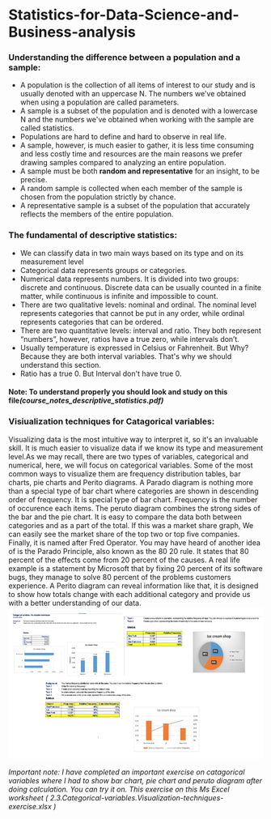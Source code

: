 # Statistics-for-Data-Science-and-Business-analysis


### Understanding the difference between a population and a sample:
- A population is the collection of all items of interest to our study and is usually denoted with an
uppercase N. The numbers we've obtained when using a population are called parameters.
- A sample is a subset of the population and is denoted with a lowercase N and the numbers we've obtained
when working with the sample are called statistics.
- Populations are hard to define and hard to observe in real life.
- A sample, however, is much easier to gather, it is less time consuming and less costly time and resources
are the main reasons we prefer drawing samples compared to analyzing an entire population. 
- A sample must be both <b>random and representative</b> for an insight, to be precise.
- A random sample is collected when each member of the sample is chosen from the population strictly by
chance.
- A representative sample is a subset of the population that accurately reflects the members of the entire
population.

### The fundamental of descriptive statistics:
- We can classify data in two main ways based on its type and on its measurement level
- Categorical data represents groups or categories.
- Numerical data represents numbers. It is divided into two groups: discrete and continuous. Discrete data can be usually counted in a finite matter, while continuous is infinite and impossible to count.
- There are two qualitative levels: nominal and ordinal. The nominal level represents categories that cannot be put in any order, while ordinal represents categories that can be ordered.
- There are two quantitative levels: interval and ratio. They both represent “numbers”, however, ratios have a true zero, while intervals don’t.
- Usually temperature is expressed in Celsius or Fahrenheit. But Why? Because they are both interval variables. That's why we should understand this section. 
- Ratio has a true 0. But Interval don't have true 0. 

#### Note: To understand properly you should look and study on this file<i>(course_notes_descriptive_statistics.pdf)</i>

### Visiualization techniques for Catagorical variables: 
Visualizing data is the most intuitive way to interpret it, so it's an invaluable skill. It is much easier to visualize data if we know its type and measurement level.As we may recall, there are two types of variables, categorical and numerical, here, we will focus on categorical variables. Some of the most common ways to visualize them are frequency distribution tables, bar charts, pie charts and Perito diagrams. A Parado diagram is nothing more than a special type of bar chart where categories are shown in descending order of frequency. It is special type of bar chart.
Frequency is the number of occurence each items. The peruto diagram combines the strong sides of the bar and the pie chart. It is easy to compare the data both between categories and as a part of the total. If this was a market share graph, We can easily see the market share of the top two or top five companies. Finally, it is named after Fred Operator. You may have heard of another idea of is the Parado Principle, also known as the 80 20 rule.
It states that 80 percent of the effects come from 20 percent of the causes. A real life example is a statement by Microsoft that by fixing 20 percent of its software bugs, they manage to solve 80 percent of the problems customers experience. A Perito diagram can reveal information like that, it is designed to show how totals change with each additional category and provide us with a better understanding of our data.
<img src="./images/catagorical variables.png" width="600" height="300">

<i>Important note: I have completed an important exercise on catagorical variables where I had to show bar chart, pie chart and peruto diagram after doing calculation. You can try it on. This exercise on this Ms Excel worksheet ( 2.3.Categorical-variables.Visualization-techniques-exercise.xlsx )</i>


